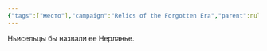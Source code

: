 ```yaml
---
{"tags":["место"],"campaign":"Relics of the Forgotten Era","parent":null,"dg-publish":true,"aliases":["Нерланье"],"permalink":"/nerland/","dgPassFrontmatter":true}
---
```


Ньисельцы бы назвали ее Нерланье.
